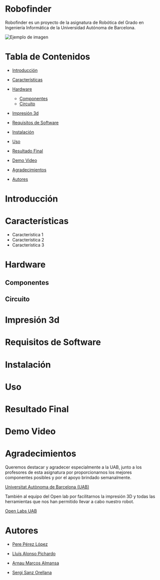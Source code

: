 # Robofinder

Robofinder es un proyecto de la asignatura de Robótica del Grado en Ingeniería Informática de la Universidad Autónoma de Barcelona.

![Ejemplo de imagen](images/ejemplo.jpg)

# Tabla de Contenidos
- [Introducción](#introducción)
- [Características](#características)
- [Hardware](#hardware)
    - [Componentes](#componentes)
    - [Circuito](#circuito)

- [Impresión 3d](#impresión-3d)  
- [Requisitos de Software](#requisitos-de-software)
- [Instalación](#instalación)
- [Uso](#uso)
- [Resultado Final](#resultado-final)
- [Demo Video](#demo-video)
- [Agradecimientos](#agradecimientos)
- [Autores](#autores)

# Introducción


# Características

- Característica 1
- Característica 2
- Característica 3

# Hardware
## Componentes

## Circuito


# Impresión 3d


# Requisitos de Software


# Instalación

# Uso

# Resultado Final


# Demo Video


# Agradecimientos
Queremos destacar y agradecer especialmente a la UAB, junto a los profesores de esta asignatura por proporcionarnos los mejores componentes posibles y por el apoyo brindado semanalmente.

[Universitat Autònoma de Barcelona (UAB)](https://www.uab.cat/web/universitat-autonoma-de-barcelona-1345467954409.html)

También al equipo del Open lab por facilitarnos la impresión 3D y todas las herramientas que nos han permitido llevar a cabo nuestro robot.

[Open Labs UAB](https://www.uab.cat/open-labs/)

# Autores
- [Pere Pérez López](https://github.com/Pachi23)

- [Lluís Alonso Pichardo](https://github.com/lluisalosnsop)

- [Arnau Marcos Almansa](https://github.com/ArnauMarcosAlmansa)

- [Sergi Sanz Orellana](https://github.com/sergisanzorellana)

